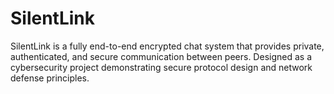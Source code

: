# SilentLink
SilentLink is a fully end-to-end encrypted chat system that provides private, authenticated, and secure communication between peers. Designed as a cybersecurity project demonstrating secure protocol design and network defense principles.
